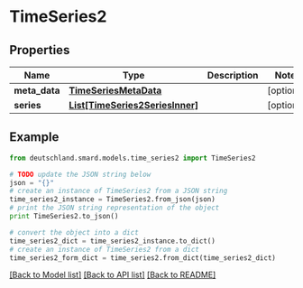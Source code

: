 # TimeSeries2


## Properties
Name | Type | Description | Notes
------------ | ------------- | ------------- | -------------
**meta_data** | [**TimeSeriesMetaData**](TimeSeriesMetaData.md) |  | [optional] 
**series** | [**List[TimeSeries2SeriesInner]**](TimeSeries2SeriesInner.md) |  | [optional] 

## Example

```python
from deutschland.smard.models.time_series2 import TimeSeries2

# TODO update the JSON string below
json = "{}"
# create an instance of TimeSeries2 from a JSON string
time_series2_instance = TimeSeries2.from_json(json)
# print the JSON string representation of the object
print TimeSeries2.to_json()

# convert the object into a dict
time_series2_dict = time_series2_instance.to_dict()
# create an instance of TimeSeries2 from a dict
time_series2_form_dict = time_series2.from_dict(time_series2_dict)
```
[[Back to Model list]](../README.md#documentation-for-models) [[Back to API list]](../README.md#documentation-for-api-endpoints) [[Back to README]](../README.md)


